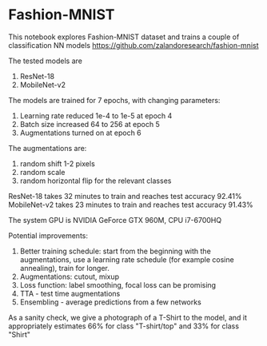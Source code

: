 # Fashion-MNIST

This notebook explores Fashion-MNIST dataset and trains a couple of classification NN models 
https://github.com/zalandoresearch/fashion-mnist

The tested models are
1. ResNet-18
2. MobileNet-v2

The models are trained for 7 epochs, with changing parameters:
1. Learning rate reduced 1e-4 to 1e-5 at epoch 4
2. Batch size increased 64 to 256 at epoch 5
3. Augmentations turned on at epoch 6

The augmentations are:
1. random shift 1-2 pixels
2. random scale
3. random horizontal flip for the relevant classes

ResNet-18 takes 32 minutes to train and reaches test accuracy 92.41%
MobileNet-v2 takes 23 minutes to train and reaches test accuracy 91.43%

The system GPU is NVIDIA GeForce GTX 960M, CPU i7-6700HQ

Potential improvements:
1. Better training schedule: start from the beginning with the augmentations, use a learning rate schedule (for example cosine annealing), train for longer.
2. Augmentations: cutout, mixup
3. Loss function: label smoothing, focal loss can be promising
4. TTA - test time augmentations
5. Ensembling - average predictions from a few networks

As a sanity check, we give a photograph of a T-Shirt to the model, and it appropriately estimates 66% for class "T-shirt/top" and 33% for class "Shirt"

